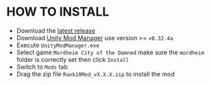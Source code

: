 # HOW TO INSTALL

- Download the [latest release](https://github.com/mordheim-mod-community/rank-10-mod/releases)
- Download [Unity Mod Manager](https://www.nexusmods.com/site/mods/21) use version >= `v0.32.4a`
- Execute `UnityModManager.exe`
- Select game `Mordheim City of the Damned` make sure the `mordheim` folder is correctly set then click `Install`
- Switch to `Mods` tab
- Drag the zip file `Rank10Mod_vX.X.X.zip` to install the mod
